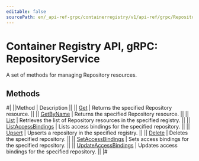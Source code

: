 ```yaml
---
editable: false
sourcePath: en/_api-ref-grpc/containerregistry/v1/api-ref/grpc/Repository/index.md
---
```


# Container Registry API, gRPC: RepositoryService

A set of methods for managing Repository resources.

## Methods

#|
||Method | Description ||
|| [Get](get.md) | Returns the specified Repository resource. ||
|| [GetByName](getByName.md) | Returns the specified Repository resource. ||
|| [List](list.md) | Retrieves the list of Repository resources in the specified registry. ||
|| [ListAccessBindings](listAccessBindings.md) | Lists access bindings for the specified repository. ||
|| [Upsert](upsert.md) | Upserts a repository in the specified registry. ||
|| [Delete](delete.md) | Deletes the specified repository. ||
|| [SetAccessBindings](setAccessBindings.md) | Sets access bindings for the specified repository. ||
|| [UpdateAccessBindings](updateAccessBindings.md) | Updates access bindings for the specified repository. ||
|#